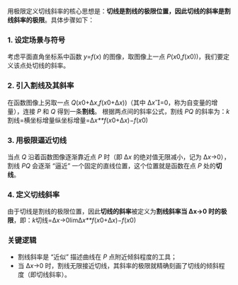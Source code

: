 用极限定义切线斜率的核心思想是：**切线是割线的极限位置，因此切线的斜率是割线斜率的极限**。具体步骤如下：

### 1. 设定场景与符号

考虑平面直角坐标系中函数 *y*=*f*(*x*) 的图像，取图像上一点 *P*(*x*0,*f*(*x*0))，我们要定义该点处切线的斜率。

### 2. 引入割线及其斜率

在函数图像上另取一点 *Q*(*x*0+Δ*x*,*f*(*x*0+Δ*x*))（其中 Δ*x*=0，称为自变量的增量），连接 *P* 和 *Q* 得到一条**割线**。
根据两点间的斜率公式，割线 *PQ* 的斜率为：*k*割线​=横坐标增量纵坐标增量​=Δ*x**f*(*x*0​+Δ*x*)−*f*(*x*0​)​

### 3. 用极限逼近切线

当点 *Q* 沿着函数图像逐渐靠近点 *P* 时（即 Δ*x* 的绝对值无限减小，记为 Δ*x*→0），割线 *PQ* 会逐渐 “逼近” 一个固定的直线位置，这个位置就是函数在点 *P* 处的**切线**。

### 4. 定义切线斜率

由于切线是割线的极限位置，因此**切线的斜率**被定义为**割线斜率当 Δx→0 时的极限**，即：*k*切线=Δ*x*→0limΔ*x**f*(*x*0+Δ*x*)−*f*(*x*0)

### 关键逻辑

- 割线斜率是 “近似” 描述曲线在 *P* 点附近倾斜程度的工具；
- 当 Δ*x*→0 时，割线无限接近切线，其斜率的极限就精确刻画了切线的倾斜程度（即切线斜率）。

